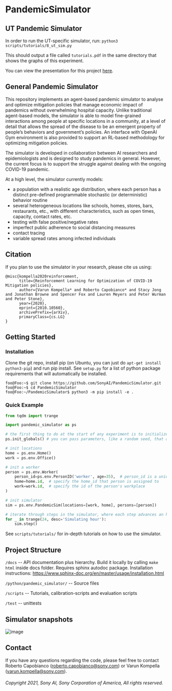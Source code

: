 # PandemicSimulator

## UT Pandemic Simulator
In order to run the UT-specific simulator, run:
`python3 scripts/tutorials/8_ut_sim.py`

This should output a file called `tutorials.pdf` in the same directory that shows the graphs of this experiment.

You can view the presentation for this project [here](https://www.youtube.com/watch?v=TMGoRnuDB5c&list=PL3b5lD2XadJRnkwt1N2e-tplDKgCPye1F&index=28).

## General Pandemic Simulator
This repository implements an agent-based pandemic simulator to analyse and optimize 
mitigation policies that manage economic impact of pandemics without overwhelming hospital capacity. 
Unlike traditional agent-based models, the simulator is able to model fine-grained interactions 
among people at specific locations in a community, at a level of detail that allows the spread of the 
disease to be an emergent property of people’s behaviors and government’s  policies. An interface with 
OpenAI Gym environment is also provided to support an RL-based methodology for optimizing mitigation policies.

The simulator is developed in collaboration between AI researchers and 
epidemiologists and is designed to study pandemics in general. However, 
the current focus is to support the struggle against dealing with the ongoing 
COVID-19 pandemic. 

At a high level, the simulator currently models: 
  - a population with a realistic age distribution, where each person has a 
    distinct pre-defined programmable stochastic (or deterministic) behavior routine 
  - several heterogeneous locations like schools, homes, stores, bars, restaurants, etc., with 
    different characteristics, such as open times, capacity, contact rates, etc. 
  - testing with false positive/negative rates 
  - imperfect public adherence to social distancing measures
  - contact tracing 
  - variable spread rates among infected individuals
    
## Citation
If you plan to use the simulator in your research, please cite us using: 
```
@misc{kompella2020reinforcement,
      title={Reinforcement Learning for Optimization of COVID-19 Mitigation policies}, 
      author={Varun Kompella* and Roberto Capobianco* and Stacy Jong and Jonathan Browne and Spencer Fox and Lauren Meyers and Peter Wurman and Peter Stone},
      year={2020},
      eprint={2010.10560},
      archivePrefix={arXiv},
      primaryClass={cs.LG}
}
```

## Getting Started

### Installation

Clone the git repo, install pip (on Ubuntu, you can just do `apt-get install python3-pip`) and run pip install. 
See `setup.py` for a list of python package requirements that will automatically be installed.
```shell
foo@Foo:~$ git clone https://github.com/SonyAI/PandemicSimulator.git
foo@Foo:~$ cd PandemicSimulator 
foo@Foo:~/PandemicSimulator$ python3 -m pip install -e . 
```

### Quick Example
```python
from tqdm import trange

import pandemic_simulator as ps

# the first thing to do at the start of any experiment is to initialize a few global parameters
ps.init_globals() # you can pass parameters, like a random seed, that are shared across the entire repo.

# init locations
home = ps.env.Home()
work = ps.env.Office()

# init a worker
person = ps.env.Worker(
    person_id=ps.env.PersonID('worker', age=35),  # person_id is a unique id for this person
    home=home.id,  # specify the home_id that person is assigned to
    work=work.id,  # specify the id of the person's workplace
)

# init simulator
sim = ps.env.PandemicSim(locations=[work, home], persons=[person])

# iterate through steps in the simulator, where each step advances an hour
for _ in trange(24, desc='Simulating hour'):
    sim.step()
```

See `scripts/tutorials/` for in-depth tutorials on how to use the simulator.


## Project Structure

`/docs` -- API documentation plus hierarchy. Build it locally by calling `make html` inside docs folder. Requires 
sphinx autodoc package. Installation instructions: https://www.sphinx-doc.org/en/master/usage/installation.html

`/python/pandemic_simulator/` -- Source files

`/scripts` -- Tutorials, calibration-scripts and evaluation scripts

`/test` -- unittests

## Simulator snapshots

![image](https://user-images.githubusercontent.com/6727235/115275002-3f173900-a10f-11eb-9421-b43c17d3ee6c.png)


## Contact
 
 If you have any questions regarding the code, please feel free to contact
 Roberto Capobianco (roberto.capobianco@sony.com) or Varun Kompella (varun.kompella@sony.com).
 
 
###### Copyright 2021, Sony AI, Sony Corporation of America, All rights reserved.
 


